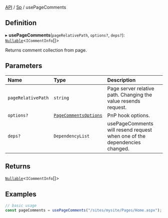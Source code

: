 [API](../index.md) / [Sp](../index.md#sp) / usePageComments

## Definition

▸ **usePageComments**(`pageRelativePath`, `options?`, `deps?`): [`Nullable`](../Types/NullableT.md)<`ICommentInfo`[]\>

Returns comment collection from page.

## Parameters

| Name | Type | Description |
| :------ | :------ | :------ |
| `pageRelativePath` | `string` | Page server relative path. Changing the value resends request. |
| `options?` | [`PageCommentsOptions`](../Interfaces/PageCommentsOptions.md) | PnP hook options. |
| `deps?` | `DependencyList` | usePageComments will resend request when one of the dependencies changed. |

## Returns

[`Nullable`](../Types/NullableT.md)<`ICommentInfo`[]\>

## Examples

```typescript
// basic usage
const pageComments = usePageComments("/sites/mysite/Pages/Home.aspx");
```
